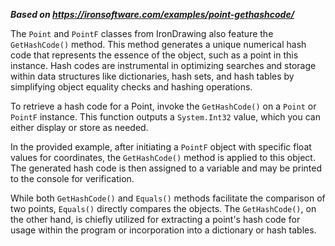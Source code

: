 ***Based on <https://ironsoftware.com/examples/point-gethashcode/>***

The `Point` and `PointF` classes from IronDrawing also feature the `GetHashCode()` method. This method generates a unique numerical hash code that represents the essence of the object, such as a point in this instance. Hash codes are instrumental in optimizing searches and storage within data structures like dictionaries, hash sets, and hash tables by simplifying object equality checks and hashing operations.

To retrieve a hash code for a Point, invoke the `GetHashCode()` on a `Point` or `PointF` instance. This function outputs a `System.Int32` value, which you can either display or store as needed.

In the provided example, after initiating a `PointF` object with specific float values for coordinates, the `GetHashCode()` method is applied to this object. The generated hash code is then assigned to a variable and may be printed to the console for verification.

While both `GetHashCode()` and `Equals()` methods facilitate the comparison of two points, `Equals()` directly compares the objects. The `GetHashCode()`, on the other hand, is chiefly utilized for extracting a point's hash code for usage within the program or incorporation into a dictionary or hash tables.